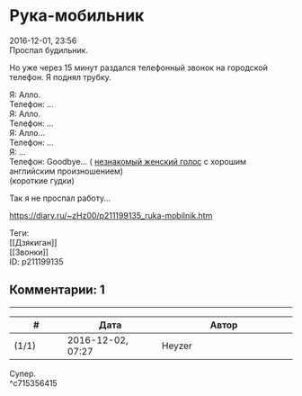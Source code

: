 Рука-мобильник
==============

  
2016-12-01, 23:56  
 Проспал будильник.   
   
 Но уже через 15 минут раздался телефонный звонок на городской телефон. Я поднял трубку.   
   
 Я: Алло.   
 Телефон: ...   
 Я: Алло.   
 Телефон: ...   
 Я: Алло...   
 Телефон: ...   
 Я: ...   
 Телефон: Goodbye... (  [незнакомый женский голос](Поднимите%20мне%20веки)  с хорошим английским произношением)   
 (короткие гудки)   
   
 Так я не проспал работу...   
  
<https://diary.ru/~zHz00/p211199135_ruka-mobilnik.htm>  
  
Теги:  
[[Дзякиган]]  
[[Звонки]]  
ID: p211199135  


Комментарии: 1
--------------

  


---



|         #         |              Дата              |                     Автор                     |           ID           |
| --- | --- | --- | --- |
| (1/1) | 2016-12-02, 07:27 | Heyzer | c715356415 |

  
 Супер.   
 ^c715356415